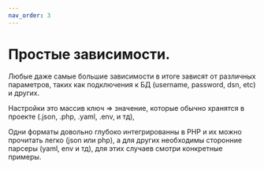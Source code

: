 ```yaml
---
nav_order: 3
---
```


# Простые зависимости.

Любые даже самые большие зависимости в итоге зависят от различных параметров, 
таких как подключения к БД (username, password, dsn, etc) и других.

Настройки это массив ключ => значение, 
которые обычно хранятся в проекте (.json, .php, .yaml, .env, и тд), 

Одни форматы довольно глубоко интегрированны в PHP и их можно прочитать легко (json или php), 
а для других необходимы сторонние парсеры (yaml, env и тд), для этих случаев смотри конкретные примеры.
